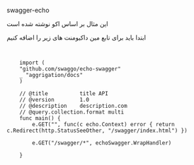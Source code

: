 swagger-echo



این مثال بر اساس اکو نوشته شده است



ابتدا باید برای تابع مین داکیومنت های زیر را اضافه کنیم

```


    import (
    "github.com/swaggo/echo-swagger"
    _ "aggrigation/docs"
    )

    // @title          title API
    // @version        1.0
    // @description    description.com
    // @query.collection.format multi
    func main() {
    	e.GET("", func(c echo.Context) error { return c.Redirect(http.StatusSeeOther, "/swagger/index.html") })

	    e.GET("/swagger/*", echoSwagger.WrapHandler)
    
    }
```
